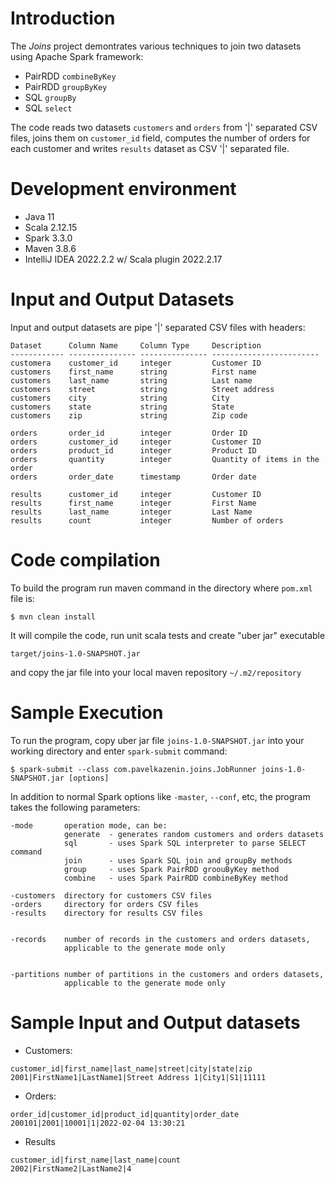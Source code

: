 # Introduction
The _Joins_ project demontrates various techniques to join two datasets using Apache Spark framework:

* PairRDD `combineByKey`
* PairRDD `groupByKey`
* SQL `groupBy`
* SQL `select`

The code reads two datasets `customers` and `orders` from '|' separated CSV files, joins them on `customer_id` field, 
computes the number of orders for each customer and writes `results` dataset as CSV '|' separated file.

# Development environment

* Java 11
* Scala 2.12.15
* Spark 3.3.0
* Maven 3.8.6
* IntelliJ IDEA 2022.2.2 w/ Scala plugin 2022.2.17

# Input and Output Datasets

Input and output datasets are pipe '|' separated CSV files with headers:

```
Dataset      Column Name     Column Type     Description
------------ --------------- --------------- ------------------------
customera    customer_id     integer         Customer ID     
customers    first_name      string          First name
customers    last_name       string          Last name
customers    street          string          Street address
customers    city            string          City
customers    state           string          State
customers    zip             string          Zip code

orders       order_id        integer         Order ID
orders       customer_id     integer         Customer ID
orders       product_id      integer         Product ID
orders       quantity        integer         Quantity of items in the order
orders       order_date      timestamp       Order date

results      customer_id     integer         Customer ID
results      first_name      integer         First Name
results      last_name       integer         Last Name
results      count           integer         Number of orders
```

# Code compilation
To build the program run maven command in the directory where `pom.xml` file is:

`$ mvn clean install` 

It will compile the code, run unit scala tests and create "uber jar" executable

`target/joins-1.0-SNAPSHOT.jar` 

and copy the jar file into your local maven repository `~/.m2/repository`

# Sample Execution

To run the program, copy uber jar file `joins-1.0-SNAPSHOT.jar` into your 
working directory and enter `spark-submit` command:

`$ spark-submit --class com.pavelkazenin.joins.JobRunner joins-1.0-SNAPSHOT.jar [options]`

In addition to normal Spark options like `-master`, `--conf`, etc, the program takes the following 
parameters:

```
-mode       operation mode, can be:
            generate  - generates random customers and orders datasets
            sql       - uses Spark SQL interpreter to parse SELECT command
            join      - uses Spark SQL join and groupBy methods
            group     - uses Spark PairRDD groouByKey method
            combine   - uses Spark PairRDD combineByKey method
           
-customers  directory for customers CSV files
-orders     directory for orders CSV files
-results    directory for results CSV files


-records    number of records in the customers and orders datasets,
            applicable to the generate mode only


-partitions number of partitions in the customers and orders datasets,
            applicable to the generate mode only
```

# Sample Input and Output datasets

* Customers:
```
customer_id|first_name|last_name|street|city|state|zip
2001|FirstName1|LastName1|Street Address 1|City1|S1|11111
```

* Orders:
```
order_id|customer_id|product_id|quantity|order_date
200101|2001|10001|1|2022-02-04 13:30:21
```

* Results
```
customer_id|first_name|last_name|count
2002|FirstName2|LastName2|4
```
